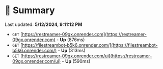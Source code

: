 # 📖 Summary
Last updated: **5/12/2024, 9:11:12 PM**

- `GET` [https://restreamer-09gx.onrender.com](https://restreamer-09gx.onrender.com) - **Up** (876ms)
- `GET` [https://filestreambot-b5k6.onrender.com/](https://filestreambot-b5k6.onrender.com/) - **Up** (313ms)
- `GET` [https://restreamer-09gx.onrender.com/ui](https://restreamer-09gx.onrender.com/ui) - **Up** (590ms)

